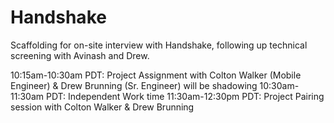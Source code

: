 # Handshake
Scaffolding for on-site interview with Handshake, following up technical screening with Avinash and Drew. 

10:15am-10:30am PDT: Project Assignment with Colton Walker (Mobile Engineer) & Drew Brunning (Sr. Engineer) will be shadowing
10:30am-11:30am PDT: Independent Work time
11:30am-12:30pm PDT: Project Pairing session with Colton Walker & Drew Brunning
